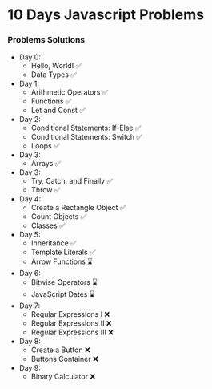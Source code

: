 # 10 Days Javascript Problems
### Problems Solutions
- Day 0:
  - Hello, World!  ✅
  - Data Types  ✅
- Day 1: 
  - Arithmetic Operators ✅
  - Functions ✅
  - Let and Const ✅
- Day 2:
  - Conditional Statements: If-Else ✅
  - Conditional Statements: Switch ✅
  - Loops ✅
- Day 3:
  - Arrays ✅
- Day 3:
  - Try, Catch, and Finally ✅
  - Throw ✅
- Day 4:
  - Create a Rectangle Object ✅
  - Count Objects ✅
  - Classes ✅
- Day 5:
  - Inheritance ✅
  - Template Literals ✅
  - Arrow Functions ⌛
- Day 6:
  - Bitwise Operators ⌛
  - JavaScript Dates ⌛
- Day 7:
  - Regular Expressions I ❌
  - Regular Expressions II ❌
  - Regular Expressions III ❌
- Day 8:
  - Create a Button ❌
  - Buttons Container ❌
- Day 9:
  - Binary Calculator ❌


